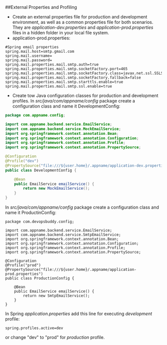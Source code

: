 ##External Properties and Profiling
- Create an external properties file for production and development environment, as well as a common properties file for both scenarios.
They are *application-dev.properties* and *application-prod.properties* files in a hidden folder in your local file system.
- application-prod.properties:
```
#Spring email properties
spring.mail.host=smtp.gmail.com
spring.mail.username=
spring.mail.password=
spring.mail.properties.mail.smtp.auth=true
spring.mail.properties.mail.smtp.socketFactory.port=465
spring.mail.properties.mail.smtp.socketFactory.class=javax.net.ssl.SSLSocketFactory
spring.mail.properties.mail.smtp.socketFactory.fallback=false
spring.mail.properties.mail.smtp.starttls.enable=true
spring.mail.properties.mail.smtp.ssl.enable=true
```
- Create tow Java configuration classes for production and development profiles. In *src/java/com/appname/config* package create a configuration class and name it DevelopmentConfig:
```java
package com.appname.config;

import com.appname.backend.service.EmailService;
import com.appname.backend.service.MockEmailService;
import org.springframework.context.annotation.Bean;
import org.springframework.context.annotation.Configuration;
import org.springframework.context.annotation.Profile;
import org.springframework.context.annotation.PropertySource;

@Configuration
@Profile("dev")
@PropertySource("file:///${user.home}/.appname/application-dev.properties")
public class DevelopmentConfig {

    @Bean
    public EmailService emailService() {
        return new MockEmailService();
    }
}
```
In *src/java/com/appname/config* package create a configuration class and name it ProductinConfig:
```
package com.devopsbuddy.config;

import com.appname.backend.service.EmailService;
import com.appname.backend.service.SmtpEmailService;
import org.springframework.context.annotation.Bean;
import org.springframework.context.annotation.Configuration;
import org.springframework.context.annotation.Profile;
import org.springframework.context.annotation.PropertySource;

@Configuration
@Profile("prod")
@PropertySource("file:///${user.home}/.appname/application-prod.properties")
public class ProductionConfig {

    @Bean
    public EmailService emailService() {
        return new SmtpEmailService();
    }
}
```
In Spring *application.properties* add this line for executing *development* profile:
```
spring.profiles.active=dev
```
or change "dev" to "prod" for *production* profile.
